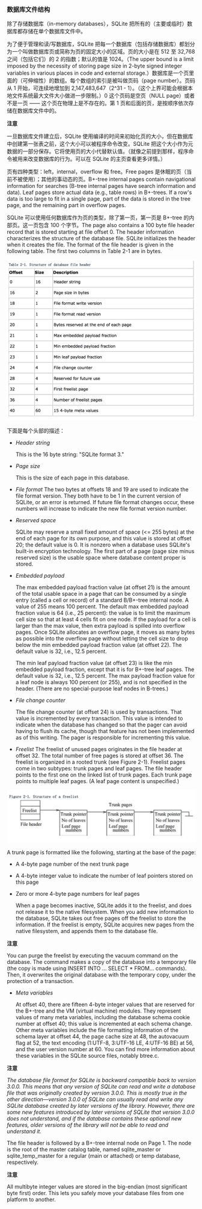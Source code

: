 ### 数据库文件结构

除了存储数据库（in-memory databases），SQLite 把所有的（主要或临时）数据库都存储在单个数据库文件中。

为了便于管理和读/写数据库，SQLite 把每一个数据库（包括存储数据库）都划分为一个叫做数据库页或简称为页的固定大小的区域。页的大小是在 512 至 32,768 之间（包括它们）的 2 的指数；默认的值是 1024。（The upper bound is a limit imposed by the necessity of storing page size in 2-byte signed integer variables in various places in code and external storage.）数据库是一个页里面的（可伸缩性）的数组。每个数组的索引是被叫做页码（page number）。页码从 1 开始，可连续地增加到 2,147,483,647（2^31 - 1）。（这个上界可能会根据本地文件系统最大文件大小做进一步限制。）0 这个页码是空页（NULL page）或者不是一页 —— 这个页在物理上是不存在的。第 1 页和后面的页，是按顺序依次存储在数据库文件中的。

**注意**

一旦数据库文件建立后，SQLite 使用编译的时间来初始化页的大小，但在数据库中创建第一张表之前，这个大小可以被程序命令改变。SQLite 把这个大小作为元数据的一部分保存。它将使用页的大小代替默认值。（就像之前提到那样，程序命令被用来改变数据库的行为。可以在 SQLite 的主页查看更多详情。）

页有四种类型：left，internal，overflow 和 free。Free pages 是休眠的页（当前不被使用）；其他的事动态的页。B+-tree internal pages contain navigational information for searches (B-tree internal pages have search information and data). Leaf pages store actual data (e.g., table rows) in B+-trees. If a row's data is too large to fit in a single page, part of the data is stored in the tree page, and the remaining part in overflow pages.

SQLite 可以使用任何数据库作为页的类型，除了第一页，第一页是 B+-tree 的内部页。这一页包含 100 个字节。The page also contains a 100 byte file header record that is stored starting at file offset 0. The header information characterizes the structure of the database file. SQLite initializes the header when it creates the file. The format of the file header is given in the following table. The first two columns in Table 2-1 are in bytes.

![Table 2-1. Structure of database file header](./images/chapter2/Table2-1.StructureOfDatabaseFileHeader.png)

下面是每个头部的描述：

+ *Header string*
	
	This is the 16 byte string: "SQLite format 3."

+ *Page size*
	
	This is the size of each page in this database.

+ *File format*
	The two bytes at offsets 18 and 19 are used to indicate the file format version. They both have to be 1 in the current version of SQLite, or an error is returned. If future file format changes occur, these numbers will increase to indicate the new file format version number.
	
+ *Reserved space*
	
	SQLite may reserve a small fixed amount of space (<= 255 bytes) at the end of each page for its own purpose, and this value is stored at offset 20; the default value is 0. It is nonzero when a database uses SQLite's built-in encryption technology. The first part of a page (page size minus reserved size) is the usable space where database content proper is stored.

+ *Embedded payload*
	
	The max embedded payload fraction value (at offset 21) is the amount of the total usable space in a page that can be consumed by a single entry (called a cell or record) of a standard B/B+-tree internal node. A value of 255 means 100 percent. The default max embedded payload fraction value is 64 (i.e., 25 percent): the value is to limit the maximum cell size so that at least 4 cells fit on one node. If the payload for a cell is larger than the max value, then extra payload is spilled into overflow pages. Once SQLite allocates an overflow page, it moves as many bytes as possible into the overflow page without letting the cell size to drop below the min embedded payload fraction value (at offset 22). The default value is 32, i.e., 12.5 percent.
	
	The min leaf payload fraction value (at offset 23) is like the min embedded payload fraction, except that it is for B+-tree leaf pages. The default value is 32, i.e., 12.5 percent. The max payload fraction value for a leaf node is always 100 percent (or 255), and is not specified in the header. (There are no special-purpose leaf nodes in B-trees.)

+ *File change counter*
	
	The file change counter (at offset 24) is used by transactions. That value is incremented by every transaction. This value is intended to indicate when the database has changed so that the pager can avoid having to flush its cache, though that feature has not been implemented as of this writing. The pager is responsible for incrementing this value.
	
+ *Freelist*
The freelist of unused pages originates in the file header at offset 32. The total number of free pages is stored at offset 36. The freelist is organized in a rooted trunk (see Figure 2-1). Freelist pages come in two subtypes: trunk pages and leaf pages. The file header points to the first one on the linked list of trunk pages. Each trunk page points to multiple leaf pages. (A leaf page content is unspecified.)

![Structure of a freelist](./images/chapter2/Figure2-1.StructureOfAFeelist.png)

A trunk page is formatted like the following, starting at the base of the page:

+ A 4-byte page number of the next trunk page
+ A 4-byte integer value to indicate the number of leaf pointers stored on this page
+ Zero or more 4-byte page numbers for leaf pages
	
	When a page becomes inactive, SQLite adds it to the freelist, and does not release it to the native filesystem. When you add new information to the database, SQLite takes out free pages off the freelist to store the information. If the freelist is empty, SQLite acquires new pages from the native filesystem, and appends them to the database file.
	
**注意**

You can purge the freelist by executing the vacuum command on the database. The command makes a copy of the database into a temporary file (the copy is made using INSERT INTO ... SELECT * FROM... commands). Then, it overwrites the original database with the temporary copy, under the protection of a transaction.

+ *Meta variables*

	At offset 40, there are fifteen 4-byte integer values that are reserved for the B+-tree and the VM (virtual machine) modules. They represent values of many meta variables, including the database schema cookie number at offset 40; this value is incremented at each schema change. Other meta variables include the file formatting information of the schema layer at offset 44, the page cache size at 48, the autovacuum flag at 52, the text encoding (1:UTF-8, 3:UTF-16 LE, 4:UTF-16 BE) at 56, and the user version number at 60. You can find more information about these variables in the SQLite source files, notably btree.c.
		
**注意**

*The database file format for SQLite is backward compatible back to version 3.0.0. This means that any version of SQLite can read and write a database file that was originally created by version 3.0.0. This is mostly true in the other direction—version 3.0.0 of SQLite can usually read and write any SQLite database created by later versions of the library. However, there are some new features introduced by later versions of SQLite that version 3.0.0 does not understand, and if the database contains these optional new features, older versions of the library will not be able to read and understand it.*

The file header is followed by a B+-tree internal node on Page 1. The node is the root of the master catalog table, named sqlite_master or sqlite_temp_master for a regular (main or attached) or temp database, respectively.

**注意**

All multibyte integer values are stored in the big-endian (most significant byte first) order. This lets you safely move your database files from one platform to another.


